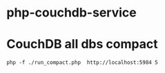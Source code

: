 # php-couchdb-service

CouchDB all dbs compact 
===============================

```
php -f ./run_compact.php  http://localhost:5984 5
```

